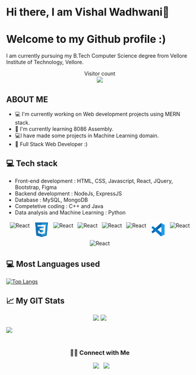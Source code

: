 # Hi there, I am Vishal Wadhwani👋
# Welcome to my Github profile :)
 I am currently pursuing my B.Tech Computer Science degree from Vellore Institute of Technology, Vellore.
 
<p align="center"> 
  Visitor count<br>
  <img src="https://profile-counter.glitch.me/wadhwaniv1/count.svg" />
</p>

## ABOUT ME
- :computer: I'm currently working on Web development projects using MERN stack.
- :robot: I'm currently learning 8086 Assembly.
- :computer:I have made some projects in Machine Learning domain.
- 💼 Full Stack Web Developer :)

## :computer: Tech stack 
* Front-end development :  HTML, CSS, Javascript, React, JQuery, Bootstrap, Figma
* Backend development : NodeJs, ExpressJS
* Database : MySQL, MongoDB
* Competetive coding : C++ and Java
* Data analysis and Machine Learning : Python

<p align="center">
  <img src="https://www.vectorlogo.zone/logos/w3_html5/w3_html5-icon.svg" alt="React" height="40" style="vertical-align:top; margin:4px">
  <img src="https://github.com/devicons/devicon/blob/master/icons/css3/css3-original.svg" height="40" style="vertical-align:top; margin:4px">
  <img src="https://www.vectorlogo.zone/logos/java/java-icon.svg" alt="React" height="40" style="vertical-align:top; margin:4px">
  <img src="https://upload.vectorlogo.zone/logos/javascript/images/239ec8a4-163e-4792-83b6-3f6d96911757.svg" alt="React" height="40" style="vertical-align:top; margin:4px">
  <img src="https://github.com/isocpp/logos/blob/master/cpp_logo.svg" alt="React" height="40" style="vertical-align:top; margin:4px">
  <img src="https://www.vectorlogo.zone/logos/python/python-icon.svg" alt="React" height="40" style="vertical-align:top; margin:4px">
  <img src="https://github.com/vscode-icons/vscode-icons/blob/master/icons/file_type_vscode.svg" alt="React" height="40" style="vertical-align:top; margin:4px">
  <img src="https://www.vectorlogo.zone/logos/reactjs/reactjs-icon.svg" alt="React" height="40" style="vertical-align:top; margin:4px">
  <img src="https://www.vectorlogo.zone/logos/getbootstrap/getbootstrap-icon.svg" alt="React" height="40" style="vertical-align:top; margin:4px">
</p>

## :computer: Most Languages used

[![Top Langs](https://github-readme-stats.vercel.app/api/top-langs/?username=wadhwaniv1&langs_count=10&theme=tokyonight)](https://github.com/IB-14/github-readme-stats)

## 📈 My GIT Stats
<p align="center">
  <img src="https://github-readme-stats.vercel.app/api?username=wadhwaniv1&&show_icons=true&count_private=true&theme=radical"/>
  <img src="https://github-readme-streak-stats.herokuapp.com/?user=wadhwaniv1&theme=radical"/>
</p>

<img src="https://activity-graph.herokuapp.com/graph?username=wadhwaniv1&theme=dracula&bg_color=00000000&color=878787&line=4c8ed9&point=00000000&area=true&hide_border=true"><br><br>

<h3 align="center"> 🤝🏻 Connect with Me </h3>

<p align="center">
&nbsp; <a href="https://www.linkedin.com/in/vishal-wadhwani-244427167/" target="_blank" rel="noopener noreferrer"><img src="https://img.icons8.com/plasticine/100/000000/linkedin.png" width="60" /></a>
&nbsp; <a href="mailto:wadhwaniv1@gmail.com" target="_blank" rel="noopener noreferrer"><img src="https://img.icons8.com/plasticine/100/000000/gmail.png"  width="60" /></a>
</p>
